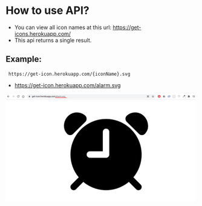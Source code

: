 # How to use API?

- You can view all icon names at this url: <a href="get-icons.herokuapp.com/">https://get-icons.herokuapp.com/</a>
- This api returns a single result.

## Example: 
    
     https://get-icon.herokuapp.com/{iconName}.svg

  - <a href="#"> https://get-icon.herokuapp.com/alarm.svg</a>

   <img src="https://github.com/Alan4747/get-icon/blob/master/iconExample.png"/>
